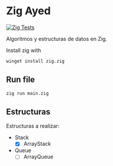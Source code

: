# Zig Ayed

[![Zig Tests](https://github.com/MateoDi9z/ayed-en-zig/actions/workflows/main.yml/badge.svg)](https://github.com/MateoDi9z/ayed-en-zig/actions/workflows/main.yml)

Algoritmos y estructuras de datos en Zig.

Install zig with

```sh
winget install zig.zig
```

## Run file

```sh
zig run main.zig
```

## Estructuras

Estructuras a realizar:

- Stack
  - [x] ArrayStack
- Queue
  - [ ] ArrayQueue
